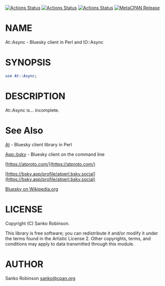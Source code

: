 [![Actions Status](https://github.com/sanko/At-Async.pm/actions/workflows/linux.yaml/badge.svg)](https://github.com/sanko/At-Async.pm/actions) [![Actions Status](https://github.com/sanko/At-Async.pm/actions/workflows/windows.yaml/badge.svg)](https://github.com/sanko/At-Async.pm/actions) [![Actions Status](https://github.com/sanko/At-Async.pm/actions/workflows/osx.yaml/badge.svg)](https://github.com/sanko/At-Async.pm/actions) [![MetaCPAN Release](https://badge.fury.io/pl/At-Async.svg)](https://metacpan.org/release/At-Async)
# NAME

At::Async - Bluesky client in Perl and IO::Async

# SYNOPSIS

```perl
use At::Async;
```

# DESCRIPTION

At::Async is... incomplete.

# See Also

[At](https://metacpan.org/pod/At) - Bluesky client library in Perl

[App::bsky](https://metacpan.org/pod/App%3A%3Absky) - Bluesky client on the command line

[https://atproto.com/](https://atproto.com/)

[https://bsky.app/profile/atperl.bsky.social](https://bsky.app/profile/atperl.bsky.social)

[Bluesky on Wikipedia.org](https://en.wikipedia.org/wiki/Bluesky_\(social_network\))

# LICENSE

Copyright (C) Sanko Robinson.

This library is free software; you can redistribute it and/or modify it under the terms found in the Artistic License
2\. Other copyrights, terms, and conditions may apply to data transmitted through this module.

# AUTHOR

Sanko Robinson <sanko@cpan.org>
